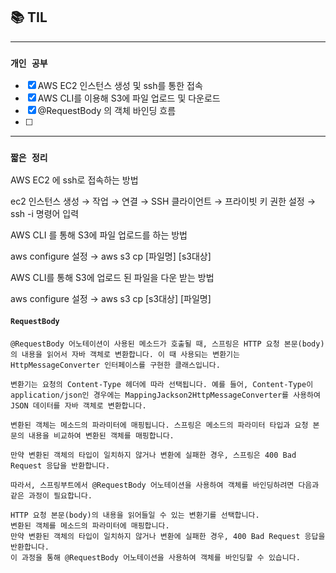 
## 📚 TIL

---

### `개인 공부`
- [X] AWS EC2 인스턴스 생성 및 ssh를 통한 접속
- [X] AWS CLI를 이용해 S3에 파일 업로드 및 다운로드
- [X] @RequestBody 의 객체 바인딩 흐름
- [ ]

---
### `짧은 정리`

AWS EC2 에 ssh로 접속하는 방법

ec2 인스턴스 생성 → 작업 → 연결 → SSH 클라이언트 → 프라이빗 키 권한 설정 → ssh -i 명령어 입력

AWS CLI 를 통해 S3에 파일 업로드를 하는 방법

aws configure 설정 → aws s3 cp [파일명] [s3대상]

AWS CLI를 통해 S3에 업로드 된 파일을 다운 받는 방법

aws configure 설정 → aws s3 cp [s3대상] [파일명]



#### `RequestBody`
```
@RequestBody 어노테이션이 사용된 메소드가 호출될 때, 스프링은 HTTP 요청 본문(body)의 내용을 읽어서 자바 객체로 변환합니다. 이 때 사용되는 변환기는 HttpMessageConverter 인터페이스를 구현한 클래스입니다.

변환기는 요청의 Content-Type 헤더에 따라 선택됩니다. 예를 들어, Content-Type이 application/json인 경우에는 MappingJackson2HttpMessageConverter를 사용하여 JSON 데이터를 자바 객체로 변환합니다.

변환된 객체는 메소드의 파라미터에 매핑됩니다. 스프링은 메소드의 파라미터 타입과 요청 본문의 내용을 비교하여 변환된 객체를 매핑합니다.

만약 변환된 객체의 타입이 일치하지 않거나 변환에 실패한 경우, 스프링은 400 Bad Request 응답을 반환합니다.

따라서, 스프링부트에서 @RequestBody 어노테이션을 사용하여 객체를 바인딩하려면 다음과 같은 과정이 필요합니다.

HTTP 요청 본문(body)의 내용을 읽어들일 수 있는 변환기를 선택합니다.
변환된 객체를 메소드의 파라미터에 매핑합니다.
만약 변환된 객체의 타입이 일치하지 않거나 변환에 실패한 경우, 400 Bad Request 응답을 반환합니다.
이 과정을 통해 @RequestBody 어노테이션을 사용하여 객체를 바인딩할 수 있습니다.
```